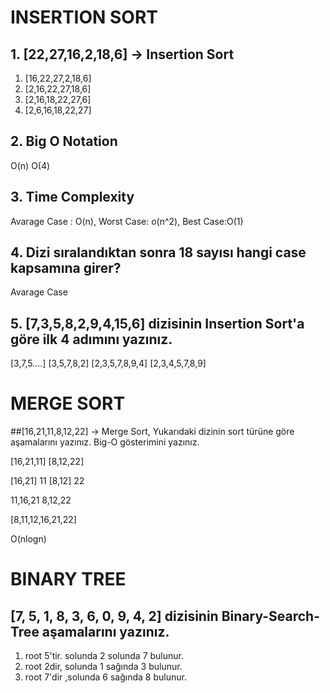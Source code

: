 # INSERTION SORT

## 1. [22,27,16,2,18,6] -> Insertion Sort 
1. [16,22,27,2,18,6]
2. [2,16,22,27,18,6]
3. [2,16,18,22,27,6]
4. [2,6,16,18,22,27]

## 2. Big O Notation
O(n)  O(4)

## 3. Time Complexity

Avarage Case : O(n), Worst Case: o(n^2), Best Case:O(1)

## 4. Dizi sıralandıktan sonra 18 sayısı hangi case kapsamına girer?

Avarage Case

## 5. [7,3,5,8,2,9,4,15,6] dizisinin Insertion Sort'a göre ilk 4 adımını yazınız.
[3,7,5....]
[3,5,7,8,2]
[2,3,5,7,8,9,4]
[2,3,4,5,7,8,9]


# MERGE SORT
##[16,21,11,8,12,22] -> Merge Sort, Yukarıdaki dizinin sort türüne göre aşamalarını yazınız. Big-O gösterimini yazınız.

[16,21,11] [8,12,22]

[16,21] 11 [8,12] 22

11,16,21 8,12,22

[8,11,12,16,21,22]

O(nlogn)

# BINARY TREE

## [7, 5, 1, 8, 3, 6, 0, 9, 4, 2] dizisinin Binary-Search-Tree aşamalarını yazınız.

1. root 5'tir. solunda 2 solunda 7 bulunur.
2. root 2dir, solunda 1 sağında 3 bulunur.
3. root 7'dir ,solunda 6 sağında 8 bulunur.

